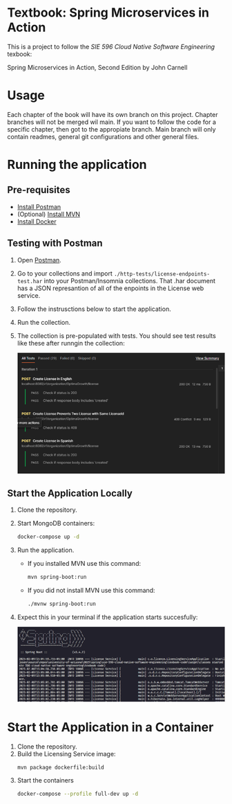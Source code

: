 # Textbook: Spring Microservices in Action

This is a project to follow the _SIE 596 Cloud Native Software Engineering_ texbook:

Spring Microservices in Action, Second Edition by John Carnell

# Usage
Each chapter of the book will have its own branch on this project. Chapter branches will not be merged wil main.
If you want to follow the code for a specific chapter, then got to the appropiate branch. Main branch will only contain readmes, general git configurations and other general files.

# Running the application
## Pre-requisites
- [Install Postman](https://www.postman.com/downloads/)
- (Optional) [Install MVN](https://maven.apache.org/download.cgi)
- [Install Docker](https://www.docker.com/get-started/)

## Testing with Postman
1. Open [Postman](https://learning.postman.com/docs/introduction/overview/).
1. Go to your collections and import `./http-tests/license-endpoints-test.har` into your Postman/Insomnia collections. That .har document has a JSON represantion of all of the enpoints in the License web service.
1. Follow the instrusctions below to start the application.
1. Run the collection.
1. The collection is pre-populated with tests. You should see test results like these after runngin the collection:

   ![alt text](documentation/test-results.png)

## Start the Application Locally
1. Clone the repository.
2. Start MongoDB containers:
    ```sh
    docker-compose up -d
    ```
3. Run the application.
    - If you installed MVN use this command:

      ```sh
      mvn spring-boot:run
      ```

    - If you did not install MVN use this command:

      ```sh
      ./mvnw spring-boot:run
      ```
4. Expect this in your terminal if the application starts succesfully:

   ![alt text](./documentation/spring-app-running.png)


# Start the Application in a Container
1. Clone the repository.
2. Build the Licensing Service image:
    ```sh
    mvn package dockerfile:build
    ```
3. Start the containers
    ```sh
    docker-compose --profile full-dev up -d
    ```
